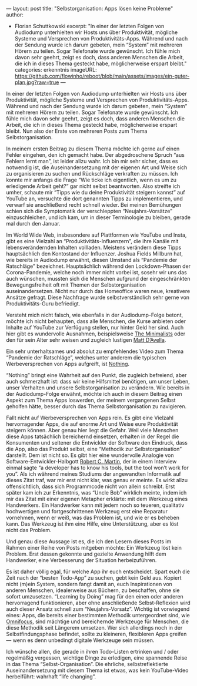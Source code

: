 —
layout: post
title: "Selbstorganisation: Apps lösen keine Probleme"
author:
- Florian Schuttkowski
excerpt: "In einer der letzten Folgen von Audiodump unterhielten wir Hosts uns über Produktivität, mögliche Systeme und Versprechen von Produktivitäts-Apps. Während und nach der Sendung wurde ich darum gebeten, mein “System” mit mehreren Hörern zu teilen. Sogar Telefonate wurde gewünscht. Ich fühle mich davon sehr geehrt, zeigt es doch, dass anderen Menschen die Arbeit, die ich in dieses Thema gesteckt habe, möglicherweise erspart bleibt."
categories: erkenntnis
imageURL: https://github.com/flowinho/reboot/blob/main/assets/images/ein-guter-plan.jpg?raw=true
—


In einer der letzten Folgen von Audiodump unterhielten wir Hosts uns über Produktivität, mögliche Systeme und Versprechen von Produktivitäts-Apps. Während und nach der Sendung wurde ich darum gebeten, mein “System” mit mehreren Hörern zu teilen. Sogar Telefonate wurde gewünscht. Ich fühle mich davon sehr geehrt, zeigt es doch, dass anderen Menschen die Arbeit, die ich in dieses Thema gesteckt habe, möglicherweise erspart bleibt. Nun also der Erste von mehreren Posts zum Thema Selbstorganisation.

In meinem ersten Beitrag zu diesem Thema möchte ich gerne auf einen Fehler eingehen, den ich gemacht habe. Der abgedroschene Spruch “aus Fehlern lernt man”, ist leider allzu wahr. Ich bin mir sehr sicher, dass es notwendig ist, die Auseinandersetzung mit der eigenen Art und Weise sich zu organisieren zu suchen und Rückschläge verkraften zu müssen. Ich konnte mir anfangs die Frage “Wie ticke ich eigentlich, wenn es um zu erledigende Arbeit geht?” gar nicht selbst beantworten. Also streifte ich umher, schaute mir “Tipps wie du deine Produktivität steigern kannst” auf YouTube an, versuchte die dort genannten Tipps zu implementieren, und verwarf sie anschließend recht schnell wieder. Bei meinen Bemühungen schien sich die Symptomatik der verschleppten “Neujahrs-Vorsätze” einzuschleichen, und ich kam, um in dieser Terminologie zu bleiben, gerade mal durch den Januar. 

Im World Wide Web, insbesondere auf Plattformen wie YouTube und Insta, gibt es eine Vielzahl an “Produktivitäts-Influenzern”, die ihre Kanäle mit lebensverändernden Inhalten vollladen. Meistens verändern diese Tipps hauptsächlich den Kontostand der Influenzer. Joshua Fields Millburn hat, wie bereits in Audiodump erwähnt, diesen Umstand als “Pandemie der Ratschläge” bezeichnet. Hauptsächlich während den Lockdown-Phasen der Corona-Pandemie, welche noch immer nicht vorbei ist, sosehr wir uns das auch wünschen, mussten sich die Menschen aufgrund der eingeschränkten Bewegungsfreiheit oft mit Themen der Selbstorganisation auseinandersetzen. Nicht nur durch das Homeoffice waren neue, kreativere Ansätze gefragt. Diese Nachfrage wurde selbstverständlich sehr gerne von Produktivitäts-Guru befriedigt.

Versteht mich nicht falsch, wie ebenfalls in der Audiodump-Folge betont, möchte ich nicht behaupten, dass alle Menschen, die Kurse anbieten oder Inhalte auf YouTube zur Verfügung stellen, nur hinter Geld her sind. Auch hier gibt es wundervolle Ausnahmen, beispielsweise [The Minimalists](https://www.youtube.com/c/Theminimalists) oder den für sein Alter sehr weisen und zugleich lustigen [Matt D’Avella](https://www.youtube.com/c/MattDAvella). 

Ein sehr unterhaltsames und absolut zu empfehlendes Video zum Thema “Pandemie der Ratschläge”, welches unter anderem die typischen Werbeversprechen von Apps aufgreift, ist [Nothing](https://www.youtube.com/watch?v=WAd7ty73gZI). 

“Nothing” bringt eine Wahrheit auf den Punkt, die zugleich befreiend, aber auch schmerzhaft ist: dass wir keine Hilfsmittel benötigen, um unser Leben, unser Verhalten und unsere Selbstorganisation zu verändern. Wie bereits in der Audiodump-Folge erwähnt, möchte ich auch in diesem Beitrag einen Aspekt zum Thema Apps loswerden, der meinem vergangenen Selbst geholfen hätte, besser durch das Thema Selbstorganisation zu navigieren.

Fallt nicht auf Werbeversprechen von Apps rein. Es gibt eine Vielzahl hervorragender Apps, die auf enorme Art und Weise eure Produktivität steigern können. Aber genau hier liegt die Gefahr. Weil viele Menschen diese Apps tatsächlich bereichernd einsetzen, erhalten in der Regel die Konsumenten und seltener die Entwickler der Software den Eindruck, dass die App, also das Produkt selbst, eine “Methodik zur Selbstorganisation” darstellt. Dem ist nicht so. Es gibt hier eine wundervolle Analogie von Software-Entwickler-Halbgott [Robert C. Martin](https://en.wikipedia.org/wiki/Robert_C._Martin), der in einem Interview einmal sagte “a developer has to know his tools, but the tool won’t work for you”. Als ich während meines Studiums der angewandten Informatik auf dieses Zitat traf, war mir erst nicht klar, was genau er meinte. Es wirkt allzu offensichtlich, dass sich Programmcode nicht von allein schreibt. Erst später kam ich zur Erkenntnis, was “Uncle Bob” wirklich meinte, indem ich mir das Zitat mit einer eigenen Metapher erklärte: mit dem Werkzeug eines Handwerkers. Ein Handwerker kann mit jedem noch so teueren, qualitativ hochwertigen und fortgeschrittenen Werkzeug erst eine Reparatur vornehmen, wenn er weiß, was das Problem ist, und wie er es beheben kann. Das Werkzeug ist ihm eine Hilfe, eine Unterstützung, aber es löst nicht das Problem.

Und genau diese Aussage ist es, die ich den Lesern dieses Posts im Rahmen einer Reihe von Posts mitgeben möchte: Ein Werkzeug löst kein Problem. Erst dessen gekonnte und gezielte Anwendung hilft dem Handwerker, eine Verbesserung der Situation herbeizuführen. 

Es ist daher völlig egal, für welche App ihr euch entscheidet. Spart euch die Zeit nach der “besten Todo-App” zu suchen, gebt kein Geld aus. Kopiert nicht (m)ein System, sondern fangt damit an, euch Inspirationen von anderen Menschen, idealerweise aus Büchern, zu beschaffen, ohne sie sofort umzusetzen. “Learning by Doing” mag für den einen oder anderen hervorragend funktionieren, aber ohne anschließende Selbst-Reflexion wird auch dieser Ansatz schnell zum “Neujahrs-Vorsatz”. Wichtig ist vorwiegend eines: Apps, die bereits einer bestimmten Methodik untergeordnet sind, wie [Omnifocus](https://www.omnigroup.com/omnifocus/), sind mächtige und bereichernde Werkzeuge für Menschen, die diese Methodik seit Längerem umsetzen. Wer sich allerdings noch in der Selbstfindungsphase befindet, sollte zu kleineren, flexibleren Apps greifen — wenn es denn unbedingt digitale Werkzeuge sein müssen.

Ich wünsche allen, die gerade in ihren Todo-Listen ertrinken und / oder regelmäßig vergessen, wichtige Dinge zu erledigen, eine spannende Reise in das Thema “Selbst-Organisation”. Die ehrliche, selbstreflektierte Auseinandersetzung mit diesem Thema ist etwas, was kein YouTube-Video herbeiführt: wahrhaft “life changing”.